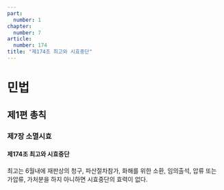 ```yaml
---
part:
  number: 1
chapter:
  number: 7
article:
  number: 174
title: "제174조 최고와 시효중단"
---
```

# 민법

## 제1편 총칙

### 제7장 소멸시효

#### 제174조 최고와 시효중단

최고는 6월내에 재판상의 청구, 파산절차참가, 화해를 위한 소환, 임의출석, 압류 또는 가압류, 가처분을 하지 아니하면 시효중단의 효력이 없다.
